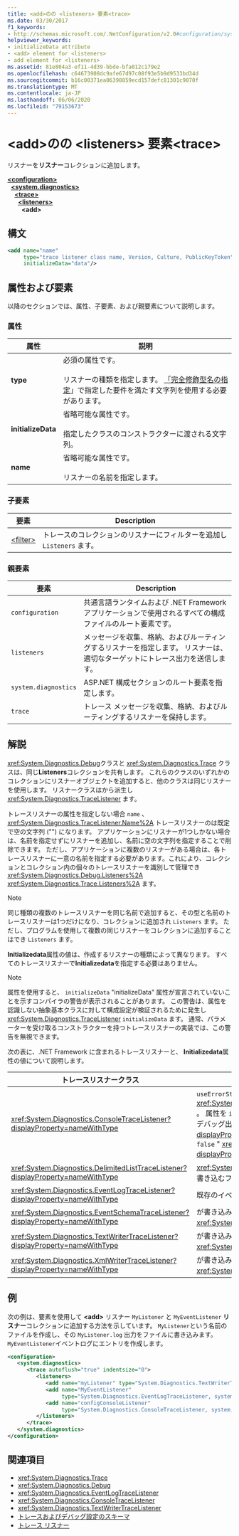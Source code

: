 ```yaml
---
title: <add>のの <listeners> 要素<trace>
ms.date: 03/30/2017
f1_keywords:
- http://schemas.microsoft.com/.NetConfiguration/v2.0#configuration/system.diagnostics/trace/listeners/add
helpviewer_keywords:
- initializeData attribute
- <add> element for <listeners>
- add element for <listeners>
ms.assetid: 81e804a3-ef11-4d39-bbde-bfa012c179e2
ms.openlocfilehash: c64673908dc9afe67d97c08f93e5b9d9533bd34d
ms.sourcegitcommit: b16c00371ea06398859ecd157defc81301c9070f
ms.translationtype: MT
ms.contentlocale: ja-JP
ms.lasthandoff: 06/06/2020
ms.locfileid: "79153673"
---
```

# <a name="add-element-for-listeners-for-trace"></a>\<add>のの \<listeners> 要素\<trace>
リスナーを**リスナー**コレクションに追加します。  

[**\<configuration>**](../configuration-element.md)\
&nbsp;&nbsp;[**\<system.diagnostics>**](system-diagnostics-element.md)\
&nbsp;&nbsp;&nbsp;&nbsp;[**\<trace>**](trace-element.md)\
&nbsp;&nbsp;&nbsp;&nbsp;&nbsp;&nbsp;[**\<listeners>**](listeners-element-for-trace.md)\
&nbsp;&nbsp;&nbsp;&nbsp;&nbsp;&nbsp;&nbsp;&nbsp;**\<add>**

## <a name="syntax"></a>構文  
  
```xml  
<add name="name"
     type="trace listener class name, Version, Culture, PublicKeyToken"  
     initializeData="data"/>  
```  
  
## <a name="attributes-and-elements"></a>属性および要素  
 以降のセクションでは、属性、子要素、および親要素について説明します。  
  
### <a name="attributes"></a>属性  
  
|属性|説明|  
|---------------|-----------------|  
|**type**|必須の属性です。<br /><br /> リスナーの種類を指定します。 [「完全修飾型名の指定](../../../reflection-and-codedom/specifying-fully-qualified-type-names.md)」で指定した要件を満たす文字列を使用する必要があります。|  
|**initializeData**|省略可能な属性です。<br /><br /> 指定したクラスのコンストラクターに渡される文字列。|  
|**name**|省略可能な属性です。<br /><br /> リスナーの名前を指定します。|  
  
### <a name="child-elements"></a>子要素  
  
|要素|Description|  
|-------------|-----------------|  
|[\<filter>](filter-element-for-add-for-listeners-for-trace.md)|トレースのコレクションのリスナーにフィルターを追加し `Listeners` ます。|  
  
### <a name="parent-elements"></a>親要素  
  
|要素|Description|  
|-------------|-----------------|  
|`configuration`|共通言語ランタイムおよび .NET Framework アプリケーションで使用されるすべての構成ファイルのルート要素です。|  
|`listeners`|メッセージを収集、格納、およびルーティングするリスナーを指定します。 リスナーは、適切なターゲットにトレース出力を送信します。|  
|`system.diagnostics`|ASP.NET 構成セクションのルート要素を指定します。|  
|`trace`|トレース メッセージを収集、格納、およびルーティングするリスナーを保持します。|  
  
## <a name="remarks"></a>解説  
 <xref:System.Diagnostics.Debug>クラスと <xref:System.Diagnostics.Trace> クラスは、同じ**Listeners**コレクションを共有します。 これらのクラスのいずれかのコレクションにリスナーオブジェクトを追加すると、他のクラスは同じリスナーを使用します。 リスナークラスはから派生し <xref:System.Diagnostics.TraceListener> ます。  
  
 トレースリスナーの属性を指定しない場合 `name` 、 <xref:System.Diagnostics.TraceListener.Name%2A> トレースリスナーのは既定で空の文字列 ("") になります。 アプリケーションにリスナーが1つしかない場合は、名前を指定せずにリスナーを追加し、名前に空の文字列を指定することで削除できます。 ただし、アプリケーションに複数のリスナーがある場合は、各トレースリスナーに一意の名前を指定する必要があります。これにより、コレクションとコレクション内の個々のトレースリスナーを識別して管理でき <xref:System.Diagnostics.Debug.Listeners%2A> <xref:System.Diagnostics.Trace.Listeners%2A> ます。  
  
> [!NOTE]
> 同じ種類の複数のトレースリスナーを同じ名前で追加すると、その型と名前のトレースリスナーは1つだけになり、コレクションに追加され `Listeners` ます。 ただし、プログラムを使用して複数の同じリスナーをコレクションに追加することはでき `Listeners` ます。  
  
 **Initializedata**属性の値は、作成するリスナーの種類によって異なります。 すべてのトレースリスナーで**Initializedata**を指定する必要はありません。  
  
> [!NOTE]
> 属性を使用すると、 `initializeData` "initializeData" 属性が宣言されていないことを示すコンパイラの警告が表示されることがあります。 この警告は、属性を認識しない抽象基本クラスに対して構成設定が検証されるために発生し <xref:System.Diagnostics.TraceListener> `initializeData` ます。 通常、パラメーターを受け取るコンストラクターを持つトレースリスナーの実装では、この警告を無視できます。  
  
 次の表に、.NET Framework に含まれるトレースリスナーと、 **Initializedata**属性の値について説明します。  
  
|トレースリスナークラス|initializeData 属性値|  
|--------------------------|------------------------------------|  
|<xref:System.Diagnostics.ConsoleTraceListener?displayProperty=nameWithType>|`useErrorStream`コンストラクターの値 <xref:System.Diagnostics.ConsoleTraceListener.%23ctor%2A> 。  属性を `initializeData` "" に設定し、 `true` トレース出力とデバッグ出力をに設定し <xref:System.Console.Error%2A?displayProperty=nameWithType> ます。書き込み先となる " `false` " <xref:System.Console.Out%2A?displayProperty=nameWithType> 。|  
|<xref:System.Diagnostics.DelimitedListTraceListener?displayProperty=nameWithType>|<xref:System.Diagnostics.DelimitedListTraceListener> が出力を書き込むファイルの名前。|  
|<xref:System.Diagnostics.EventLogTraceListener?displayProperty=nameWithType>|既存のイベントログソースの名前。|  
|<xref:System.Diagnostics.EventSchemaTraceListener?displayProperty=nameWithType>|が書き込み先となるファイルの名前 <xref:System.Diagnostics.EventSchemaTraceListener> 。|  
|<xref:System.Diagnostics.TextWriterTraceListener?displayProperty=nameWithType>|が書き込み先となるファイルの名前 <xref:System.Diagnostics.TextWriterTraceListener> 。|  
|<xref:System.Diagnostics.XmlWriterTraceListener?displayProperty=nameWithType>|が書き込み先となるファイルの名前 <xref:System.Diagnostics.XmlWriterTraceListener> 。|  
  
## <a name="example"></a>例  
 次の例は、要素を使用して **\<add>** リスナー `MyListener` と `MyEventListener` **リスナー**コレクションに追加する方法を示しています。 `MyListener`という名前のファイルを作成し、その `MyListener.log` 出力をファイルに書き込みます。 `MyEventListener`イベントログにエントリを作成します。  
  
```xml  
<configuration>  
   <system.diagnostics>  
      <trace autoflush="true" indentsize="0">  
         <listeners>  
            <add name="myListener" type="System.Diagnostics.TextWriterTraceListener, system, version=1.0.3300.0, Culture=neutral, PublicKeyToken=b77a5c561934e089" initializeData="c:\myListener.log" />  
            <add name="MyEventListener"  
                 type="System.Diagnostics.EventLogTraceListener, system, version=1.0.3300.0, Culture=neutral, PublicKeyToken=b77a5c561934e089"                 initializeData="MyConfigEventLog"/>  
            <add name="configConsoleListener"  
                 type="System.Diagnostics.ConsoleTraceListener, system, version=1.0.3300.0, Culture=neutral, PublicKeyToken=b77a5c561934e089"/>  
         </listeners>  
      </trace>  
   </system.diagnostics>  
</configuration>  
```  
  
## <a name="see-also"></a>関連項目

- <xref:System.Diagnostics.Trace>
- <xref:System.Diagnostics.Debug>
- <xref:System.Diagnostics.EventLogTraceListener>
- <xref:System.Diagnostics.ConsoleTraceListener>
- <xref:System.Diagnostics.TextWriterTraceListener>
- [トレースおよびデバッグ設定のスキーマ](index.md)
- [トレース リスナー](../../../debug-trace-profile/trace-listeners.md)
